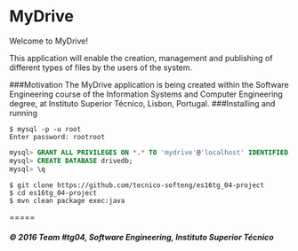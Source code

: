 # MyDrive

Welcome to MyDrive!

This application will enable the creation, management and publishing of different types of files by the users of the system.

###Motivation 
The MyDrive application is being created within the Software Engineering course of the Information Systems and Computer Engineering degree, at Instituto Superior Técnico, Lisbon, Portugal.
###Installing and running
```
$ mysql -p -u root
Enter password: rootroot
```
```sql
mysql> GRANT ALL PRIVILEGES ON *.* TO 'mydrive'@'localhost' IDENTIFIED BY 'mydriv3' WITH GRANT OPTION;
mysql> CREATE DATABASE drivedb;
mysql> \q
```
```
$ git clone https://github.com/tecnico-softeng/es16tg_04-project
$ cd es16tg_04-project
$ mvn clean package exec:java
```

=====
##### © 2016 Team #tg04, Software Engineering, Instituto Superior Técnico

